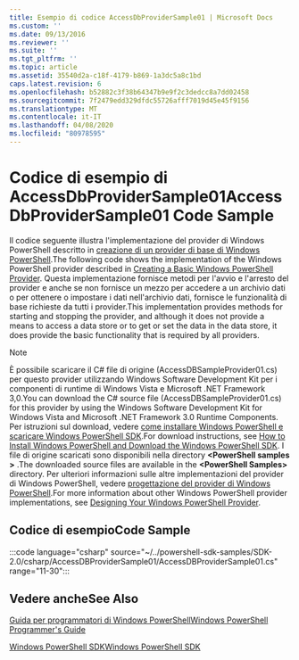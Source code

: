 ```yaml
---
title: Esempio di codice AccessDbProviderSample01 | Microsoft Docs
ms.custom: ''
ms.date: 09/13/2016
ms.reviewer: ''
ms.suite: ''
ms.tgt_pltfrm: ''
ms.topic: article
ms.assetid: 35540d2a-c18f-4179-b869-1a3dc5a8c1bd
caps.latest.revision: 6
ms.openlocfilehash: b52882c3f38b64347b9e9f2c3dedcc8a7dd02458
ms.sourcegitcommit: 7f2479edd329dfdc55726afff7019d45e45f9156
ms.translationtype: MT
ms.contentlocale: it-IT
ms.lasthandoff: 04/08/2020
ms.locfileid: "80978595"
---
```

# <a name="accessdbprovidersample01-code-sample"></a><span data-ttu-id="8fce6-102">Codice di esempio di AccessDbProviderSample01</span><span class="sxs-lookup"><span data-stu-id="8fce6-102">AccessDbProviderSample01 Code Sample</span></span>

<span data-ttu-id="8fce6-103">Il codice seguente illustra l'implementazione del provider di Windows PowerShell descritto in [creazione di un provider di base di Windows PowerShell](./creating-a-basic-windows-powershell-provider.md).</span><span class="sxs-lookup"><span data-stu-id="8fce6-103">The following code shows the implementation of the Windows PowerShell provider described in [Creating a Basic Windows PowerShell Provider](./creating-a-basic-windows-powershell-provider.md).</span></span>
<span data-ttu-id="8fce6-104">Questa implementazione fornisce metodi per l'avvio e l'arresto del provider e anche se non fornisce un mezzo per accedere a un archivio dati o per ottenere o impostare i dati nell'archivio dati, fornisce le funzionalità di base richieste da tutti i provider.</span><span class="sxs-lookup"><span data-stu-id="8fce6-104">This implementation provides methods for starting and stopping the provider, and although it does not provide a means to access a data store or to get or set the data in the data store, it does provide the basic functionality that is required by all providers.</span></span>

> [!NOTE]
> <span data-ttu-id="8fce6-105">È possibile scaricare il C# file di origine (AccessDBSampleProvider01.cs) per questo provider utilizzando Windows Software Development Kit per i componenti di runtime di Windows Vista e Microsoft .NET Framework 3,0.</span><span class="sxs-lookup"><span data-stu-id="8fce6-105">You can download the C# source file (AccessDBSampleProvider01.cs) for this provider by using the Windows Software Development Kit for Windows Vista and Microsoft .NET Framework 3.0 Runtime Components.</span></span> <span data-ttu-id="8fce6-106">Per istruzioni sul download, vedere [come installare Windows PowerShell e scaricare Windows PowerShell SDK](/powershell/scripting/developer/installing-the-windows-powershell-sdk).</span><span class="sxs-lookup"><span data-stu-id="8fce6-106">For download instructions, see [How to Install Windows PowerShell and Download the Windows PowerShell SDK](/powershell/scripting/developer/installing-the-windows-powershell-sdk).</span></span>
> <span data-ttu-id="8fce6-107">I file di origine scaricati sono disponibili nella directory **\<PowerShell samples >** .</span><span class="sxs-lookup"><span data-stu-id="8fce6-107">The downloaded source files are available in the **\<PowerShell Samples>** directory.</span></span> <span data-ttu-id="8fce6-108">Per ulteriori informazioni sulle altre implementazioni del provider di Windows PowerShell, vedere [progettazione del provider di Windows PowerShell](./designing-your-windows-powershell-provider.md).</span><span class="sxs-lookup"><span data-stu-id="8fce6-108">For more information about other Windows PowerShell provider implementations, see [Designing Your Windows PowerShell Provider](./designing-your-windows-powershell-provider.md).</span></span>

## <a name="code-sample"></a><span data-ttu-id="8fce6-109">Codice di esempio</span><span class="sxs-lookup"><span data-stu-id="8fce6-109">Code Sample</span></span>

:::code language="csharp" source="~/../powershell-sdk-samples/SDK-2.0/csharp/AccessDBProviderSample01/AccessDBProviderSample01.cs" range="11-30":::

## <a name="see-also"></a><span data-ttu-id="8fce6-110">Vedere anche</span><span class="sxs-lookup"><span data-stu-id="8fce6-110">See Also</span></span>

[<span data-ttu-id="8fce6-111">Guida per programmatori di Windows PowerShell</span><span class="sxs-lookup"><span data-stu-id="8fce6-111">Windows PowerShell Programmer's Guide</span></span>](./windows-powershell-programmer-s-guide.md)

[<span data-ttu-id="8fce6-112">Windows PowerShell SDK</span><span class="sxs-lookup"><span data-stu-id="8fce6-112">Windows PowerShell SDK</span></span>](../windows-powershell-reference.md)
